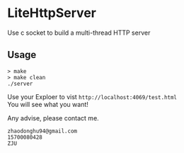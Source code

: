 # LiteHttpServer
Use c socket to build a multi-thread HTTP server

## Usage
```
> make
> make clean
./server
```
Use your Exploer to vist `http://localhost:4069/test.html`  
You will see what you want!

Any advise, please contact me.
```
zhaodonghu94@gmail.com
15700080428
ZJU
```
